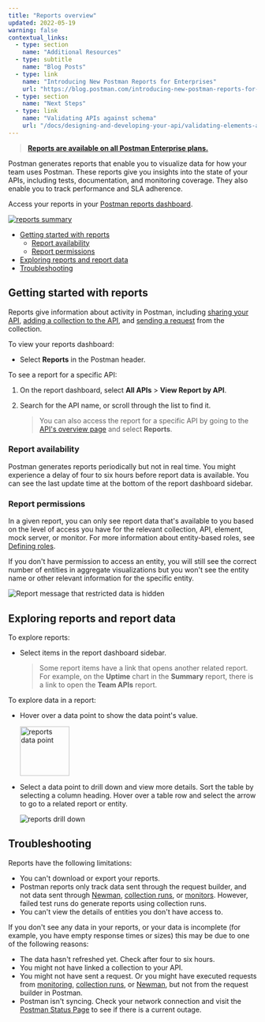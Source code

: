 ```yaml
---
title: "Reports overview"
updated: 2022-05-19
warning: false
contextual_links:
  - type: section
    name: "Additional Resources"
  - type: subtitle
    name: "Blog Posts"
  - type: link
    name: "Introducing New Postman Reports for Enterprises"
    url: "https://blog.postman.com/introducing-new-postman-reports-for-enterprises/"
  - type: section
    name: "Next Steps"
  - type: link
    name: "Validating APIs against schema"
    url: "/docs/designing-and-developing-your-api/validating-elements-against-schema/"
---
```


> [__Reports are available on all Postman Enterprise plans.__](https://www.postman.com/pricing)

Postman generates reports that enable you to visualize data for how your team uses Postman. These reports give you insights into the state of your APIs, including tests, documentation, and monitoring coverage. They also enable you to track performance and SLA adherence.

Access your reports in your [Postman reports dashboard](https://go.postman.co/reports/summary).

[![reports summary](https://assets.postman.com/postman-docs/reports-overview.jpg)](https://assets.postman.com/postman-docs/reports-overview.jpg)

* [Getting started with reports](#getting-started-with-reports)
    * [Report availability](#report-availability)
    * [Report permissions](#report-permissions)
* [Exploring reports and report data](#exploring-reports-and-report-data)
* [Troubleshooting](#troubleshooting)

## Getting started with reports

Reports give information about activity in Postman, including [sharing your API](/docs/designing-and-developing-your-api/managing-apis/), [adding a collection to the API](/docs/designing-and-developing-your-api/defining-an-api/#generating-a-collection), and [sending a request](/docs/sending-requests/requests/) from the collection.

To view your reports dashboard:

* Select **Reports** in the Postman header.

To see a report for a specific API:

1. On the report dashboard, select **All APIs** > **View Report by API**.
1. Search for the API name, or scroll through the list to find it.

    > You can also access the report for a specific API by going to the [API's overview page](/docs/designing-and-developing-your-api/the-api-workflow/#navigating-the-api-builder) and select **Reports**.

### Report availability

Postman generates reports periodically but not in real time. You might experience a delay of four to six hours before report data is available. You can see the last update time at the bottom of the report dashboard sidebar.

### Report permissions

In a given report, you can only see report data that's available to you based on the level of access you have for the relevant collection, API, element, mock server, or monitor. For more information about entity-based roles, see [Defining roles](/docs/collaborating-in-postman/roles-and-permissions/#element-based-roles).

If you don't have permission to access an entity, you will still see the correct number of entities in aggregate visualizations but you won't see the entity name or other relevant information for the specific entity.

![Report message that restricted data is hidden](https://assets.postman.com/postman-docs/reports-restricted-data-v9.jpg)

## Exploring reports and report data

To explore reports:

* Select items in the report dashboard sidebar.

    > Some report items have a link that opens another related report. For example, on the **Uptime** chart in the **Summary** report, there is a link to open the **Team APIs** report.

To explore data in a report:

* Hover over a data point to show the data point's value.

    <img src="https://assets.postman.com/postman-docs/reports-datapoint-hover.jpg" alt="reports data point" width="100px" />

* Select a data point to drill down and view more details. Sort the table by selecting a column heading. Hover over a table row and select the arrow to go to a related report or entity.

    <img src="https://assets.postman.com/postman-docs/reports-drilldown.jpg" alt="reports drill down" />

## Troubleshooting

Reports have the following limitations:

* You can't download or export your reports.
* Postman reports only track data sent through the request builder, and not data sent through [Newman](/docs/running-collections/using-newman-cli/command-line-integration-with-newman/), [collection runs](/docs/running-collections/intro-to-collection-runs/), or [monitors](/docs/monitoring-your-api/intro-monitors/). However, failed test runs do generate reports using collection runs.
* You can't view the details of entities you don't have access to.

If you don't see any data in your reports, or your data is incomplete (for example, you have empty response times or sizes) this may be due to one of the following reasons:

* The data hasn't refreshed yet. Check after four to six hours.
* You might not have linked a collection to your API.
* You might not have sent a request. Or you might have executed requests from [monitoring](/docs/monitoring-your-api/intro-monitors/), [collection runs](/docs/running-collections/intro-to-collection-runs/), or [Newman](/docs/running-collections/using-newman-cli/command-line-integration-with-newman/), but not from the request builder in Postman.
* Postman isn't syncing. Check your network connection and visit the [Postman Status Page](https://status.postman.com) to see if there is a current outage.
